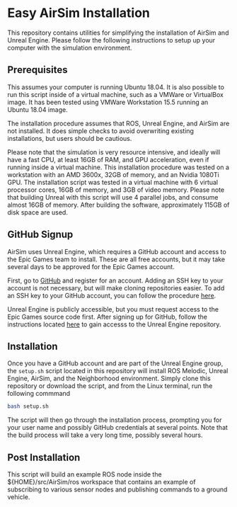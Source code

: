 # Easy AirSim Installation

This repository contains utilities for simplifying the installation of AirSim
and Unreal Engine. Please follow the following instructions to setup up your
computer with the simulation environment.

## Prerequisites
This assumes your computer is running Ubuntu 18.04. It is also possible to run
this script inside of a virtual machine, such as a VMWare or VirtualBox image.
It has been tested using VMWare Workstation 15.5 running an Ubuntu 18.04 image.

The installation procedure assumes that ROS, Unreal Engine, and AirSim are not
installed. It does simple checks to avoid overwriting existing installations,
 but users should be cautious.

Please note that the simulation is very resource intensive, and ideally will
have a fast CPU, at least 16GB of RAM, and GPU acceleration, even if running
inside a virtual machine. This installation procedure was tested on a
workstation with an AMD 3600x, 32GB of memory, and an Nvidia 1080Ti GPU. The
installation script was tested in a virtual machine with 6 virtual processor
cores, 16GB of memory, and 3GB of video memory. Please note that building
Unreal with this script will use 4 parallel jobs, and consume almost 16GB of
memory. After building the software, approximately 115GB of disk space are
used.

## GitHub Signup
AirSim uses Unreal Engine, which requires a GitHub account and access to the
Epic Games team to install. These are all free accounts, but it may take several
days to be approved for the Epic Games account.

First, go to [GitHub](https://www.github.com) and register for an account.
Adding an SSH key to your account is not necessary, but will make cloning
repositories easier. To add an SSH key to your GitHub account, you can follow
the procedure [here](https://help.github.com/en/github/authenticating-to-github/adding-a-new-ssh-key-to-your-github-account).

Unreal Engine is publicly accessible, but you must request access to the Epic
Games source code first. After signing up for GitHub, follow the instructions
located [here](https://www.unrealengine.com/en-US/ue4-on-github) to gain accesss
to the Unreal Engine repository.

## Installation
Once you have a GitHub account and are part of the Unreal Engine group, the
```setup.sh``` script located in this repository will install ROS Melodic, 
Unreal Engine, AirSim, and the Neighborhood environment. Simply clone this
repository or download the script, and from the Linux terminal, run the
following commmand

```bash
bash setup.sh
```

The script will then go through the installation process, prompting you for
your user name and possibly GitHub credentials at several points. Note that the
build process will take a very long time, possibly several hours.

## Post Installation
This script will build an example ROS node inside the ${HOME}/src/AirSim/ros
workspace that contains an example of subscribing to various sensor nodes
and publishing commands to a ground vehicle.
